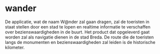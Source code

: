 wander
======

De applicatie, wat de naam W@nder zal gaan dragen, zal de toeristen in staat stellen door een stad   te lopen en realtime informatie te verschaffen over bezienswaardigheden in de buurt. Het product   dat opgeleverd gaat worden zal als navigatie dienen in de stad Breda. De route die de toeristen langs  de monumenten en bezienswaardigheden zal leiden is de historische kilometer.
